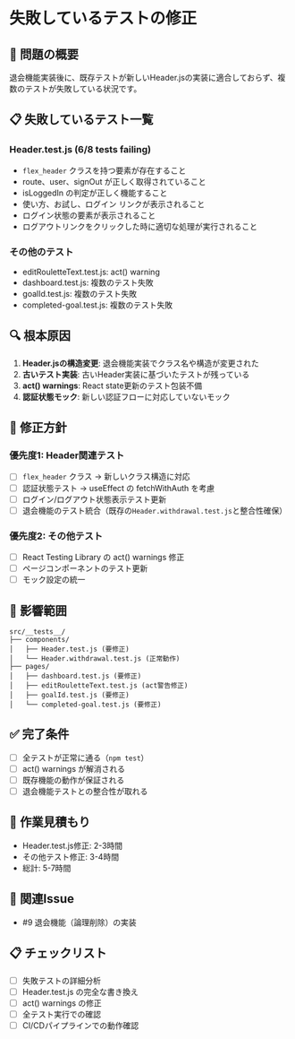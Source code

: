 # 失敗しているテストの修正

## 🐛 問題の概要
退会機能実装後に、既存テストが新しいHeader.jsの実装に適合しておらず、複数のテストが失敗している状況です。

## 📋 失敗しているテスト一覧

### Header.test.js (6/8 tests failing)
- `flex_header` クラスを持つ要素が存在すること
- route、user、signOut が正しく取得されていること  
- isLoggedIn の判定が正しく機能すること
- 使い方、お試し、ログイン リンクが表示されること
- ログイン状態の要素が表示されること
- ログアウトリンクをクリックした時に適切な処理が実行されること

### その他のテスト
- editRouletteText.test.js: act() warning
- dashboard.test.js: 複数のテスト失敗
- goalId.test.js: 複数のテスト失敗
- completed-goal.test.js: 複数のテスト失敗

## 🔍 根本原因
1. **Header.jsの構造変更**: 退会機能実装でクラス名や構造が変更された
2. **古いテスト実装**: 古いHeader実装に基づいたテストが残っている
3. **act() warnings**: React state更新のテスト包装不備
4. **認証状態モック**: 新しい認証フローに対応していないモック

## 🎯 修正方針

### 優先度1: Header関連テスト
- [ ] `flex_header` クラス → 新しいクラス構造に対応
- [ ] 認証状態テスト → useEffect の fetchWithAuth を考慮
- [ ] ログイン/ログアウト状態表示テスト更新
- [ ] 退会機能のテスト統合（既存の`Header.withdrawal.test.js`と整合性確保）

### 優先度2: その他テスト
- [ ] React Testing Library の act() warnings 修正
- [ ] ページコンポーネントのテスト更新
- [ ] モック設定の統一

## 📁 影響範囲
```
src/__tests__/
├── components/
│   ├── Header.test.js (要修正)
│   └── Header.withdrawal.test.js (正常動作)
├── pages/
│   ├── dashboard.test.js (要修正)
│   ├── editRouletteText.test.js (act警告修正)
│   ├── goalId.test.js (要修正)
│   └── completed-goal.test.js (要修正)
```

## ✅ 完了条件
- [ ] 全テストが正常に通る（`npm test`）
- [ ] act() warnings が解消される
- [ ] 既存機能の動作が保証される
- [ ] 退会機能テストとの整合性が取れる

## 🔧 作業見積もり
- Header.test.js修正: 2-3時間
- その他テスト修正: 3-4時間
- 総計: 5-7時間

## 📝 関連Issue
- #9 退会機能（論理削除）の実装

## 📋 チェックリスト
- [ ] 失敗テストの詳細分析
- [ ] Header.test.js の完全な書き換え
- [ ] act() warnings の修正
- [ ] 全テスト実行での確認
- [ ] CI/CDパイプラインでの動作確認